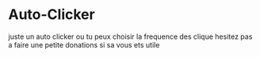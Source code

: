 # Auto-Clicker
juste un auto clicker ou tu peux choisir la frequence des clique hesitez pas a faire une petite donations si sa vous ets utile
